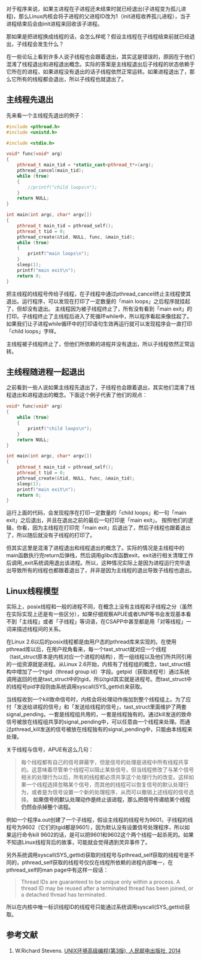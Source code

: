 对于程序来说，如果主进程在子进程还未结束时就已经退出(子进程变为孤儿进程)，那么Linux内核会将子进程的父进程ID改为1（init进程收养孤儿进程），当子进程结束后会由init进程来回收该子进程。

那如果是把进程换成线程的话，会怎么样呢？假设主线程在子线程结束前就已经退出，子线程会发生什么？

在一些论坛上看到许多人说子线程也会跟着退出，其实这是错误的，原因在于他们混淆了线程退出和进程退出概念。实际的答案是主线程退出后子线程的状态依赖于它所在的进程，如果进程没有退出的话子线程依然正常运转。如果进程退出了，那么它所有的线程都会退出，所以子线程也就退出了。

## 主线程先退出
先来看一个主线程先退出的例子：
```cpp
#include <pthread.h>
#include <unistd.h>

#include <stdio.h>

void* func(void* arg)
{
    pthread_t main_tid = *static_cast<pthread_t*>(arg);
    pthread_cancel(main_tid);
    while (true)
    {
        //printf("child loops\n");
    }
    return NULL;
}

int main(int argc, char* argv[])
{
    pthread_t main_tid = pthread_self();
    pthread_t tid = 0;
    pthread_create(&tid, NULL, func, &main_tid);
    while (true)
    {
        printf("main loops\n");
    }
    sleep(1);
    printf("main exit\n");
    return 0;
}
```
把主线程的线程号传给子线程，在子线程中通过pthread_cancel终止主线程使其退出。运行程序，可以发现在打印了一定数量的「main loops」之后程序就挂起了，但却没有退出。
主线程因为被子线程终止了，所有没有看到「main exit」的打印。子线程终止了主线程后进入了死循环while中，所以程序看起来像挂起了。如果我们让子进程while循环中的打印语句生效再运行就可以发现程序会一直打印「child loops」字样。

主线程被子线程终止了，但他们所依赖的进程并没有退出，所以子线程依然正常运转。

## 主线程随进程一起退出
之前看到一些人说如果主线程先退出了，子线程也会跟着退出，其实他们混淆了线程退出和进程退出的概念。下面这个例子代表了他们的观点：
```cpp
void* func(void* arg)
{
    while (true)
    {
        printf("child loops\n");
    }
    return NULL;
}

int main(int argc, char* argv[])
{
    pthread_t main_tid = pthread_self();
    pthread_t tid = 0;
    pthread_create(&tid, NULL, func, &main_tid);
    sleep(1);
    printf("main exit\n");
    return 0;
}
```
运行上面的代码，会发现程序在打印一定数量的「child loops」和一句「main exit」之后退出，并且在退出之前的最后一句打印是「main exit」。
按照他们的逻辑，你看，因为主线程在打印完「main exit」后退出了，然后子线程也跟着退出了，所以随后就没有子线程的打印了。

但其实这里是混淆了进程退出和线程退出的概念了。实际的情况是主线程中的main函数执行完return后弹栈，然后调用glibc库函数exit，exit进行相关清理工作后调用_exit系统调用退出该进程。所以，这种情况实际上是因为进程运行完毕退出导致所有的线程也都跟着退出了，并非是因为主线程的退出导致子线程也退出。

## Linux线程模型
实际上，posix线程和一般的进程不同，在概念上没有主线程和子线程之分（虽然在实际实现上还是有一些区分），如果仔细观察APUE或者UNP等书会发现基本看不到「主线程」或者「子线程」等词语，在CSAPP中甚至都是用「对等线程」一词来描述线程间的关系。

在Linux 2.6以后的posix线程都是由用户态的pthread库来实现的。在使用pthread库以后，在用户视角看来，每一个tast_struct就对应一个线程（tast_struct原本是内核对应一个进程的结构），而一组线程以及他们所共同引用的一组资源就是进程。从Linux 2.6开始，内核有了线程组的概念，tast_struct结构中增加了一个tgid（thread group id）字段。getpid（获取进程号）通过系统调用返回的也是tast_struct中的tgid，所以tgid其实就是进程号。而tast_struct中的线程号pid字段则由系统调用syscall(SYS_gettid)来获取。

当线程收到一个kill致命信号时，内核会将处理动作施加到整个线程组上。为了应付「发送给进程的信号」和「发送给线程的信号」，tast_struct里面维护了两套signal_pending，一套是线程组共用的，一套是线程独有的。通过kill发送的致命信号被放在线程组共享的signal_pending中，可以任意由一个线程来处理。而通过pthread_kill发送的信号被放在线程独有的signal_pending中，只能由本线程来处理。

关于线程与信号，APUE有这么几句：

> 每个线程都有自己的信号屏蔽字，但是信号的处理是进程中所有线程共享的。这意味着尽管单个线程可以阻止某些信号，但当线程修改了与某个信号相关的处理行为以后，所有的线程都必须共享这个处理行为的改变。这样如果一个线程选择忽略某个信号，而其他的线程可以恢复信号的默认处理行为，或者是为信号设置一个新的处理程序，从而可以撤销上述线程的信号选择。
**如果信号的默认处理动作是终止该进程，那么把信号传递给某个线程仍然会杀掉整个进程。**

例如一个程序a.out创建了一个子线程，假设主线程的线程号为9601，子线程的线程号为9602（它们的tgid都是9601），因为默认没有设置信号处理程序，所以如果运行命令kill 9602的话，是可以把9601和9602这个两个线程一起杀死的。如果不知道Linux线程背后的故事，可能就会觉得遇到灵异事件了。

另外系统调用syscall(SYS_gettid)获取的线程号与pthread_self获取的线程号是不同的，pthread_self获取的线程号仅仅在线程所依赖的进程内部唯一，在pthread_self的man page中有这样一段话：

> Thread IDs are guaranteed to be unique only within a process. A thread ID may be reused after a terminated thread has been joined, or a detached thread has terminated.

所以在内核中唯一标识线程ID的线程号只能通过系统调用syscall(SYS_gettid)获取。

## 参考文献
1. W.Richard Stevens. [UNIX环境高级编程(第3版), 人民邮电出版社, 2014](https://book.douban.com/subject/25900403/)
